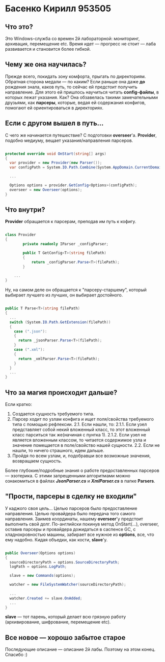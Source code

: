 # Басенко Кирилл 953505

## Что это?

Это Windows-служба со времен 2й лабораторной: мониторинг, архивация, перемещение etc. Время идет — прогресс не стоит — лаба развивается и становится более гибкой.

## Чему же она научилась?

Прежде всего, покидать зону комфорта, прыгать по директориям. Обратная сторона медали — по каким? Если раньше она даже **до** рождения знала, каков путь, то сейчас ей предстоит получить направление. Для этого ей пришлось научиться читать **config-файлы**, в которых лежат указания. Как? Она обзавелась такими замечательными друзьями, как **парсеры**, которые, ведая ей содержания конфигов, помогают ей ориентироваться в директориях.

## Если с другом вышел в путь...

С чего же начинается путешеcтвие? С подготовки **overseer**'а.
**Provider**, подобно медиуму, вещает указания/направления парсеров.

```C#

protected override void OnStart(string[] args)
{
  var provider = new Provider(new Parser());
  var configPath = System.IO.Path.Combine(System.AppDomain.CurrentDomain.BaseDirectory, configFileName);

  ...

  Options options = provider.GetConfig<Options>(configPath);
  overseer = new Overseer(options);
}

```

## Что внутри?

**Provider** обращается к парсерам, преподав им путь к кофигу.

```C#

class Provider
{
		private readonly IParser _configParser;

		public T GetConfig<T>(string filePath)
		{
			return _configParser.Parse<T>(filePath);
		}
    
    ...
}

```

Ну, на самом деле он обращается к "парсеру-старшему", который выбирает лучшего из лучших, он выбирает достойного.

```C#

public T Parse<T>(string filePath)
{
  ...
  switch (System.IO.Path.GetExtension(filePath))
  {
    case (".json"):
    {
      return _jsonParser.Parse<T>(filePath);
    }
    case (".xml"):
    {
      return _xmlParser.Parse<T>(filePath);
    }
  }
  ...
}

```

## Что за магия происходит дальше?

Если кратко:
1. Создается сущность требуемого типа.
2. Парсер ходит по узлам конфига и ищет поля/свойства требуемого типа с помощью рефлексии.
  2.1. Если нашли, то:
    2.1.1. Если узел представляет собой некий вложенный класс, то этот вложенный класс парситься так же(начиная с пунтка 1).
    2.1.2. Если узел не является вложенным классом, то читается содержимое узла и значение помещается в поле/свойство нашей сущности.
  2.2. Если не нашли, то ничего страшного, идем дальше. 
3. Пройдя по всем узлам, и, подобравши все возможные значения, возвращаем сущность.

Более глубокие/подробные знания о работе предоставленных парсеров — эзотерика. С этими запрещенными алгоритмами можно ознакомиться в файлах ***JsonParser.cs*** и ***XmlParser.cs*** в папке **Parsers**.

## "Прости, парсеры в сделку не входили"

У каджого своя цель... Целью парсеров было предоставление направления. Целью провайдера было передача того самого направления. Заимев координаты, нашему **overseer**'y предстоит выполнить свой долг. По-английски покинув метод OnStart(...), overseer, оставив парсеры и провайдера дожидаться в саспенсе GC, с хладнокровностью машины, забирает все нужное из **options**, все, что ему надобно. Кидая объедки, как кости, **slave**'у.

```C#

public Overseer(Options options)
{
  sourceDirectoryPath = options.SourceDirectoryPath;
  logPath = options.LogPath;

  slave = new Commands(options);

  watcher = new FileSystemWatcher(sourceDirectoryPath);
            
  ...
  watcher.Created += slave.OnAdded;
  ...
}

```

**slave** — тот парень, который делает всю грязную работу (архивирование, шифрование, перемещение etc).

## Все новое — хорошо забытое старое

Последующие описание — описание 2й лабы. Поэтому на этом конец. Спасибо :)
